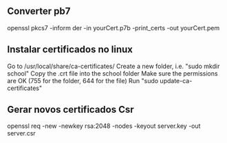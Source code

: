 ## Converter pb7

openssl pkcs7 -inform der -in yourCert.p7b -print_certs -out yourCert.pem


## Instalar certificados no linux
Go to /usr/local/share/ca-certificates/
Create a new folder, i.e. "sudo mkdir school"
Copy the .crt file into the school folder
Make sure the permissions are OK (755 for the folder, 644 for the file)
Run "sudo update-ca-certificates"

## Gerar novos certificados Csr
openssl req -new -newkey rsa:2048 -nodes -keyout server.key -out server.csr
